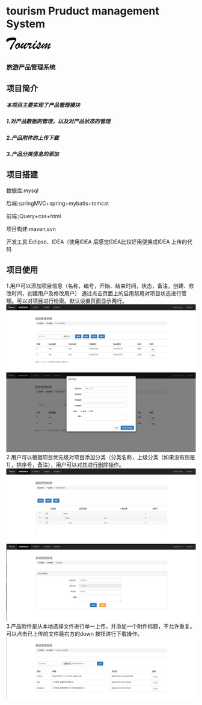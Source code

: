 # tourism Pruduct management System
![image](https://github.com/BliizardLyon/tourism/blob/master/src/main/webapp/images/logo-blank.png)
### 旅游产品管理系统 


## 项目简介
##### 本项目主要实现了产品管理模块
##### 1.对产品数据的管理，以及对产品状态的管理
##### 2.产品附件的上传下载 
##### 3.产品分类信息的添加

## 项目搭建
<p>数据库:mysql</p>
<p>后端:springMVC+spring+mybatis+tomcat</p>
<p>前端:jQuery+css+html</p>
<p>项目构建:maven,svn</p>
<p>开发工具:Eclipse、IDEA（使用IDEA 后感觉IDEA比较好用便换成IDEA 上传的代码</p>

## 项目使用
1.用户可以添加项目信息（名称，编号，开始、结束时间，状态，备注，创建、修改时间，创建用户及修改用户）
通过点击页面上的启用禁用对项目状态进行管理。可以对项目进行检索。默认设置页面显示两行。
![image](https://github.com/BliizardLyon/tourism/blob/master/src/main/webapp/images/项目添加图.png)
![image](https://github.com/BliizardLyon/tourism/blob/master/src/main/webapp/images/项目信息图.png)
 2.用户可以根据项目优先级对项目添加分类（分类名称，上级分类（如果没有则是1），排序号，备注），用户可以对其进行删除操作。
![image](https://github.com/BliizardLyon/tourism/blob/master/src/main/webapp/images/分类信息图.png)
![image](https://github.com/BliizardLyon/tourism/blob/master/src/main/webapp/images/分类添加图.png)
3.产品附件是从本地选择文件进行单一上传，并添加一个附件标题，不允许重复。可以点击已上传的文件最右方的down 按钮进行下载操作。
![image](https://github.com/BliizardLyon/tourism/blob/master/src/main/webapp/images/附件信息图.png)
